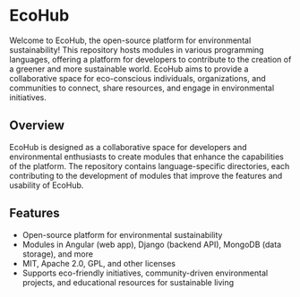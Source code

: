 # EcoHub

Welcome to EcoHub, the open-source platform for environmental sustainability! This repository hosts modules in various programming languages, offering a platform for developers to contribute to the creation of a greener and more sustainable world. EcoHub aims to provide a collaborative space for eco-conscious individuals, organizations, and communities to connect, share resources, and engage in environmental initiatives.

## Overview

EcoHub is designed as a collaborative space for developers and environmental enthusiasts to create modules that enhance the capabilities of the platform. The repository contains language-specific directories, each contributing to the development of modules that improve the features and usability of EcoHub.

## Features

- Open-source platform for environmental sustainability
- Modules in Angular (web app), Django (backend API), MongoDB (data storage), and more
- MIT, Apache 2.0, GPL, and other licenses
- Supports eco-friendly initiatives, community-driven environmental projects, and educational resources for sustainable living
